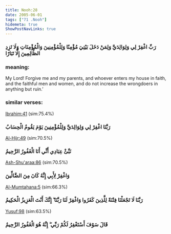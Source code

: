 ```yaml
---
title: Nooh:28
date: 2005-06-01
tags: ["71 .Nooh"]
hidemeta: true 
ShowPostNavLinks: true 
---
```

### رَبِّ اغْفِرْ لِي وَلِوَالِدَيَّ وَلِمَنْ دَخَلَ بَيْتِيَ مُؤْمِنًا وَلِلْمُؤْمِنِينَ وَالْمُؤْمِنَاتِ وَلَا تَزِدِ الظَّالِمِينَ إِلَّا تَبَارًا
### meaning: 
My Lord! Forgive me and my parents, and whoever enters my house in faith, and the faithful men and women, and do not increase the wrongdoers in anything but ruin.’
### similar verses: 

[Ibrahim:41](/14/41) (sim:75.4%)

### رَبَّنَا اغْفِرْ لِي وَلِوَالِدَيَّ وَلِلْمُؤْمِنِينَ يَوْمَ يَقُومُ الْحِسَابُ

[Al-Hijr:49](/15/49) (sim:70.5%)

### نَبِّئْ عِبَادِي أَنِّي أَنَا الْغَفُورُ الرَّحِيمُ

[Ash-Shu'araa:86](/26/86) (sim:70.5%)

### وَاغْفِرْ لِأَبِي إِنَّهُ كَانَ مِنَ الضَّالِّينَ

[Al-Mumtahana:5](/60/5) (sim:66.3%)

### رَبَّنَا لَا تَجْعَلْنَا فِتْنَةً لِلَّذِينَ كَفَرُوا وَاغْفِرْ لَنَا رَبَّنَا ۖ إِنَّكَ أَنْتَ الْعَزِيزُ الْحَكِيمُ

[Yusuf:98](/12/98) (sim:63.5%)

### قَالَ سَوْفَ أَسْتَغْفِرُ لَكُمْ رَبِّي ۖ إِنَّهُ هُوَ الْغَفُورُ الرَّحِيمُ
